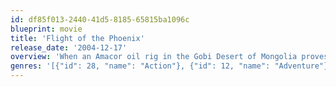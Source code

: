 ```yaml
---
id: df85f013-2440-41d5-8185-65815ba1096c
blueprint: movie
title: 'Flight of the Phoenix'
release_date: '2004-12-17'
overview: 'When an Amacor oil rig in the Gobi Desert of Mongolia proves unproductive, Captain Frank Towns and copilot "A.J." are sent to shut the operation down. However, on their way to Beijing, a major dust storm forces them to ditch their C-119 Flying Boxcar in an uncharted area of the desert.'
genres: '[{"id": 28, "name": "Action"}, {"id": 12, "name": "Adventure"}, {"id": 18, "name": "Drama"}, {"id": 53, "name": "Thriller"}]'
---
```

